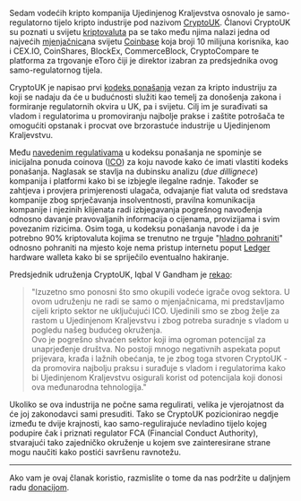 Sedam vodećih kripto kompanija Ujedinjenog Kraljevstva osnovalo je samo-regulatorno tijelo kripto industrije pod nazivom [CryptoUK][uk]. Članovi CryptoUK su poznati u svijetu [kriptovaluta][cc] pa se tako među njima nalazi jedna od najvećih [mjenjačnica][exc]na svijetu [Coinbase][coinbase] koja broji 10 milijuna korisnika, kao i CEX.IO, CoinShares, BlockEx, CommerceBlock, CryptoCompare te platforma za trgovanje eToro čiji je direktor izabran za predsjednika ovog samo-regulatornog tijela.

CryptoUK je napisao prvi [kodeks ponašanja][coc] vezan za kripto industriju za koji se nadaju da će u budućnosti služiti kao temelj za donošenja zakona i formiranje regulatornih okvira u UK, pa i svijetu. Cilj im je surađivati sa vladom i regulatorima u promoviranju najbolje prakse i zaštite potrošača te omogućiti opstanak i procvat ove brzorastuće industrije u Ujedinjenom Kraljevstvu. 

Među [navedenim regulativama][coc] u kodeksu ponašanja ne spominje se inicijalna ponuda coinova ([ICO][ico]) za koju navode kako će imati vlastiti kodeks ponašanja. Naglasak se stavlja na dubinsku analizu (_due dillignece_) kompanija i platformi kako bi se izbjegle ilegalne radnje. Također se zahtjeva i provjera primjerenosti ulagača, odvajanje fiat valuta od sredstava kompanije zbog sprječavanja insolventnosti, pravilna komunikacija kompanije i njezinih klijenata radi izbjegavanja pogrešnog navođenja odnosno davanje pravovaljanih informacija o cijenama, provizijama i svim povezanim rizicima. Osim toga, u kodeksu ponašanja navode i da je potrebno 90% kriptovaluta kojima se trenutno ne trguje "[hladno pohraniti][cold]" odnosno pohraniti na mjesto koje nema pristup internetu poput [Ledger][ledger] hardware walleta kako bi se spriječilo eventualno hakiranje.

Predsjednik udruženja CryptoUK, Iqbal V Gandham je [rekao][link]:

> "Izuzetno smo ponosni što smo okupili vodeće igrače ovog sektora. U ovom udruženju ne radi se samo o mjenjačnicama, mi predstavljamo cijeli kripto sektor ne uključujući ICO. Ujedinili smo se zbog želje za rastom u Ujedinjenom Kraljevstvu i zbog potreba suradnje s vladom u pogledu našeg budućeg okruženja.  
> Ovo je pogrešno shvaćen sektor koji ima ogroman potencijal za unaprjeđenje društva. No postoji mnogo negativnih aspekata poput prijevara, krađa i lažnih obećanja, te je zbog toga stvoren CryptoUK - da promovira najbolju praksu i surađuje s vladom i regulatorima kako bi Ujedinjenom Kraljevstvu osigurali korist od potencijala koji donosi ova međunarodna tehnologija."

Ukoliko se ova industrija ne počne sama regulirati, velika je vjerojatnost da će joj zakonodavci sami presuditi. Tako se CryptoUK pozicionirao negdje između te dvije krajnosti, kao samo-regulirajuće nevladino tijelo kojeg podupire čak i priznati regulator FCA (Financial Conduct Authority), stvarajući tako zajedničko okruženje u kojem sve zainteresirane strane mogu naučiti kako postići savršenu ravnotežu.

---

Ako vam je ovaj članak koristio, razmislite o tome da nas podržite u daljnjem radu [donacijom][donate].

[donate]: https://bitfalls.com/hr/donate
[cc]: https://bitfalls.com/hr/2017/08/20/cryptocurrency/
[exc]: https://bitfalls.com/hr/glossary/#exchange
[ico]: https://bitfalls.com/hr/glossary/#ico
[ledger]: https://bitfalls.com/hr/2017/09/08/hardware-wallets-like-ledger-nano-s-work/
[cold]: https://bitfalls.com/hr/glossary/#offline-storage
[uk]: https://www.cryptocurrenciesuk.info/
[coc]: https://www.cryptocurrenciesuk.info/code-of-conducts/
[link]: https://www.leaprate.com/cryptocurrency/platforms-cryptocurrency/blockex-cex-io-coinbase-cryptocompare-set-self-regulatory-body-cryptouk/
[coinbase]: https://www.coinbase.com/join/542b0423734ab06764000001
